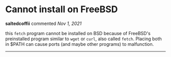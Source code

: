 # Cannot install on FreeBSD

**saltedcoffii** commented *Nov 1, 2021*

this `fetch` program cannot be installed on BSD because of FreeBSD's preinstalled program similar to `wget` or `curl`, also called `fetch`. Placing both in $PATH can cause ports (and maybe other programs) to malfunction.
<br />
***


